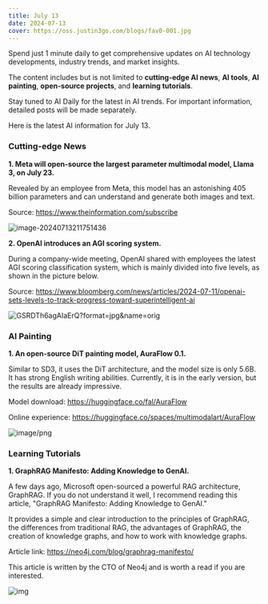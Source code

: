 ```yaml
---
title: July 13
date: 2024-07-13
cover: https://oss.justin3go.com/blogs/fav0-001.jpg
---
```


Spend just 1 minute daily to get comprehensive updates on AI technology developments, industry trends, and market insights.

The content includes but is not limited to **cutting-edge AI news**, **AI tools**, **AI painting**, **open-source projects**, and **learning tutorials**.

Stay tuned to AI Daily for the latest in AI trends. For important information, detailed posts will be made separately.

Here is the latest AI information for July 13.

### Cutting-edge News

**1. Meta will open-source the largest parameter multimodal model, Llama 3, on July 23.**

Revealed by an employee from Meta, this model has an astonishing 405 billion parameters and can understand and generate both images and text.

Source: https://www.theinformation.com/subscribe

![image-20240713211751436](https://cdn.jsdelivr.net/gh/freelander/oss@master/ai-daily/2024-07-13/image-20240713211751436.png)

**2. OpenAI introduces an AGI scoring system.**

During a company-wide meeting, OpenAI shared with employees the latest AGI scoring classification system, which is mainly divided into five levels, as shown in the picture below.

Source: https://www.bloomberg.com/news/articles/2024-07-11/openai-sets-levels-to-track-progress-toward-superintelligent-ai

![GSRDTh6agAIaErQ?format=jpg&name=orig](https://cdn.jsdelivr.net/gh/freelander/oss@master/ai-daily/2024-07-13/GSRDTh6agAIaErQ.jpeg)

### AI Painting

**1. An open-source DiT painting model, AuraFlow 0.1.**

Similar to SD3, it uses the DiT architecture, and the model size is only 5.6B. It has strong English writing abilities. Currently, it is in the early version, but the results are already impressive.

Model download: https://huggingface.co/fal/AuraFlow

Online experience: https://huggingface.co/spaces/multimodalart/AuraFlow

![image/png](https://cdn.jsdelivr.net/gh/freelander/oss@master/ai-daily/2024-07-13/jMkLXPFVNGdUb7P4nNTqX.png)

### Learning Tutorials

**1. GraphRAG Manifesto: Adding Knowledge to GenAI.**

A few days ago, Microsoft open-sourced a powerful RAG architecture, GraphRAG. If you do not understand it well, I recommend reading this article, "GraphRAG Manifesto: Adding Knowledge to GenAI."

It provides a simple and clear introduction to the principles of GraphRAG, the differences from traditional RAG, the advantages of GraphRAG, the creation of knowledge graphs, and how to work with knowledge graphs.

Article link: https://neo4j.com/blog/graphrag-manifesto/

This article is written by the CTO of Neo4j and is worth a read if you are interested.

![img](https://cdn.jsdelivr.net/gh/freelander/oss@master/ai-daily/2024-07-13/1&e=1725119999&s=mtvyvvtvyyyj&token=kIxbL07-8jAj8w1n4s9zv64FuZZNEATmlU_Vm6zD:4MjKikyiDAaxzAVAMu6bqPef958=.png)
